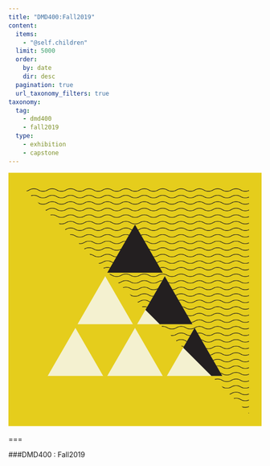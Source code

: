 ```yaml
---
title: "DMD400:Fall2019"
content:
  items:
    - "@self.children"
  limit: 5000
  order:
    by: date
    dir: desc
  pagination: true
  url_taxonomy_filters: true
taxonomy:
  tag:
    - dmd400
    - fall2019
  type:
    - exhibition
    - capstone
---
```


![DMD400:Fall2019](../../../imagefolder/capstoneFall2019.png?lightbox&resize=400)

===

###DMD400 : Fall2019
